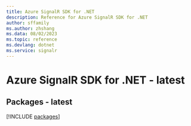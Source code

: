 ```yaml
---
title: Azure SignalR SDK for .NET
description: Reference for Azure SignalR SDK for .NET
author: sffamily
ms.author: zhshang
ms.data: 08/02/2023
ms.topic: reference
ms.devlang: dotnet
ms.service: signalr
---
```

# Azure SignalR SDK for .NET - latest
## Packages - latest
[!INCLUDE [packages](signalr-index.md)]